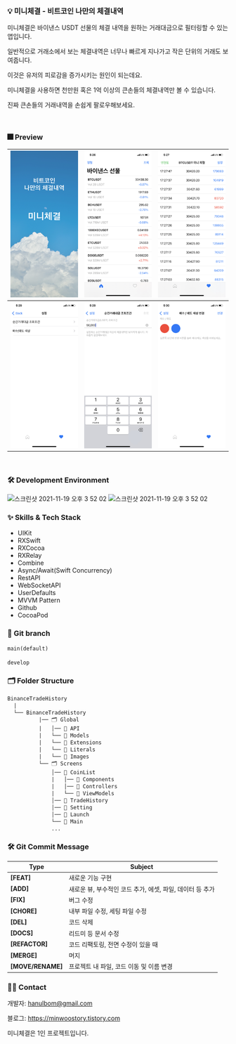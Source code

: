<!--<p>-->
<!--  <a href = "https://apps.apple.com/us/app/%EB%B8%94%EB%A1%9D%EC%99%80%EC%9D%B4%EB%93%9C/id6444627253">-->
<!--    <img src = "https://github.com/mwoo-git/SwiftUICoin/blob/main/SwiftUICoin/Image/1.png">-->
<!--  </a>-->
<!--</p>-->

### 💡 미니체결 - 비트코인 나만의 체결내역
미니체결은 바이낸스 USDT 선물의 체결 내역을 원하는 거래대금으로 필터링할 수 있는 앱입니다.

일반적으로 거래소에서 보는 체결내역은 너무나 빠르게 지나가고 작은 단위의 거래도 보여줍니다.

이것은 유저의 피로감을 증가시키는 원인이 되는데요. 

미니체결을 사용하면 천만원 혹은 1억 이상의 큰손들의 체결내역만 볼 수 있습니다.

진짜 큰손들의 거래내역을 손쉽게 팔로우해보세요.

<br/>

### 🎆 Preview
|<img src="https://github.com/mwoo-git/BinanceTradeHistrory/blob/develop/BinanceTradeHistrory/Global/Images/001.png" width="300">|<img src="https://github.com/mwoo-git/BinanceTradeHistrory/blob/develop/BinanceTradeHistrory/Global/Images/002.jpeg" width="300">|<img src="https://github.com/mwoo-git/BinanceTradeHistrory/blob/develop/BinanceTradeHistrory/Global/Images/003.jpeg" width="300">|
|:-:|:-:|:-:|
|<img src="https://github.com/mwoo-git/BinanceTradeHistrory/blob/develop/BinanceTradeHistrory/Global/Images/004.jpeg" width="300">|<img src="https://github.com/mwoo-git/BinanceTradeHistrory/blob/develop/BinanceTradeHistrory/Global/Images/005.jpeg" width="300">|<img src="https://github.com/mwoo-git/BinanceTradeHistrory/blob/develop/BinanceTradeHistrory/Global/Images/006.jpeg" width="300">|


<br/>

### 🛠 Development Environment

<img width="77" alt="스크린샷 2021-11-19 오후 3 52 02" src="https://img.shields.io/badge/iOS-15.0+-silver"> <img width="95" alt="스크린샷 2021-11-19 오후 3 52 02" src="https://img.shields.io/badge/Xcode-14.2-blue">
<br/>

### :sparkles: Skills & Tech Stack
* UIKit
* RXSwift
* RXCocoa
* RXRelay
* Combine
* Async/Await(Swift Concurrency)
* RestAPI
* WebSocketAPI
* UserDefaults
* MVVM Pattern
* Github
* CocoaPod

### 🔀 Git branch

```
main(default)

develop
```

### 🗂 Folder Structure

```
BinanceTradeHistory
  |
  └── BinanceTradeHistory
          |── 🗂 Global
          |   │── 📁 API
          |   └── 📁 Models
          |   └── 📁 Extensions
          |   └── 📁 Literals
          |   └── 📁 Images
          └── 🗂 Screens
              │── 📁 CoinList
              |   │── 📁 Components
              |   │── 📁 Controllers
              |   └── 📁 ViewModels
              │── 📁 TradeHistory
              │── 📁 Setting
              │── 📁 Launch
              └── 📁 Main
              ...
```

### 🛠 Git Commit Message
|Type|Subject|
|---|---|
|**[FEAT]**|새로운 기능 구현|
|**[ADD]**|새로운 뷰, 부수적인 코드 추가, 에셋, 파일, 데이터 등 추가|
|**[FIX]**|버그 수정|
|**[CHORE]**|내부 파일 수정, 세팅 파일 수정|
|**[DEL]**|코드 삭제|
|**[DOCS]**|리드미 등 문서 수정|
|**[REFACTOR]**|코드 리팩토링, 전면 수정이 있을 때| 
|**[MERGE]**|머지|
|**[MOVE/RENAME]**|프로젝트 내 파일, 코드 이동 및 이름 변경|

### 🧑‍💻 Contact

개발자: hanulbom@gmail.com

블로그: https://minwoostory.tistory.com

미니체결은 1인 프로젝트입니다.

<br/>



